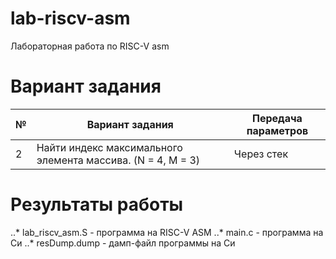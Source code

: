# lab-riscv-asm
Лабораторная работа по RISC-V asm
# Вариант задания
№|Вариант задания|Передача параметров
---|---|---|
2|Найти индекс максимального элемента массива. (N = 4, M = 3)|Через стек
# Результаты работы
..* lab_riscv_asm.S - программа на RISC-V ASM
..* main.c - программа на Си
..* resDump.dump - дамп-файл программы на Си
